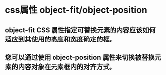 # css属性 object-fit/object-position
## object-fit CSS 属性指定可替换元素的内容应该如何适应到其使用的高度和宽度确定的框。
## 您可以通过使用 object-position 属性来切换被替换元素的内容对象在元素框内的对齐方式。